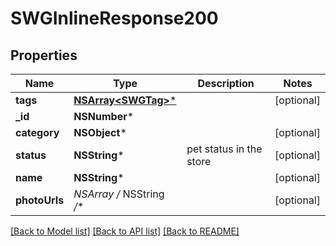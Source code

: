 # SWGInlineResponse200

## Properties
Name | Type | Description | Notes
------------ | ------------- | ------------- | -------------
**tags** | [**NSArray&lt;SWGTag&gt;***](SWGTag.md) |  | [optional] 
**_id** | **NSNumber*** |  | 
**category** | **NSObject*** |  | [optional] 
**status** | **NSString*** | pet status in the store | [optional] 
**name** | **NSString*** |  | [optional] 
**photoUrls** | **NSArray* /* NSString */** |  | [optional] 

[[Back to Model list]](../README.md#documentation-for-models) [[Back to API list]](../README.md#documentation-for-api-endpoints) [[Back to README]](../README.md)


